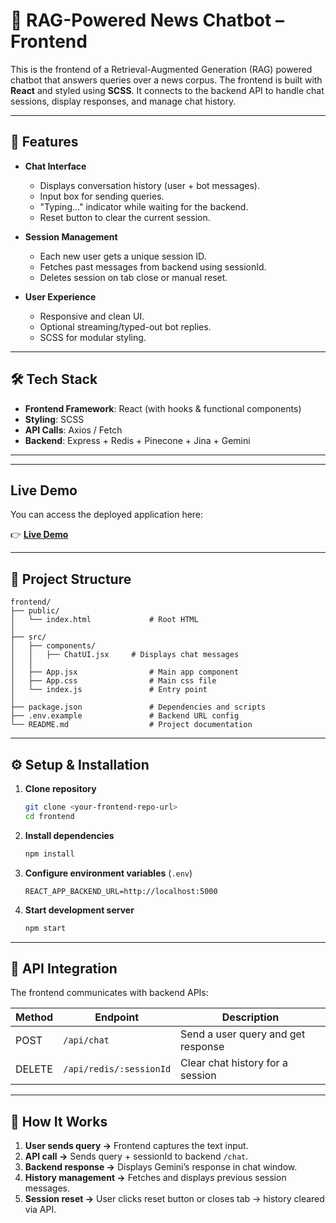 
# 📰 RAG-Powered News Chatbot – Frontend

This is the frontend of a Retrieval-Augmented Generation (RAG) powered chatbot that answers queries over a news corpus.
The frontend is built with **React** and styled using **SCSS**. It connects to the backend API to handle chat sessions, display responses, and manage chat history.

---

## 🚀 Features

* **Chat Interface**

  * Displays conversation history (user + bot messages).
  * Input box for sending queries.
  * "Typing..." indicator while waiting for the backend.
  * Reset button to clear the current session.

* **Session Management**

  * Each new user gets a unique session ID.
  * Fetches past messages from backend using sessionId.
  * Deletes session on tab close or manual reset.

* **User Experience**

  * Responsive and clean UI.
  * Optional streaming/typed-out bot replies.
  * SCSS for modular styling.

---

## 🛠 Tech Stack

* **Frontend Framework**: React (with hooks & functional components)
* **Styling**: SCSS
* **API Calls**: Axios / Fetch
* **Backend**: Express + Redis + Pinecone + Jina + Gemini

---

---
##  Live Demo

You can access the deployed application here:  

👉 [**Live Demo**](https://rag-based-news-chat-bot.netlify.app/)

---

## 📂 Project Structure

```
frontend/
├── public/
│   └── index.html             # Root HTML
│
├── src/
│   ├── components/
│   │   ├── ChatUI.jsx     # Displays chat messages
│   │   
│   ├── App.jsx                # Main app component
│   ├── App.css                # Main css file 
│   └── index.js               # Entry point
│
├── package.json               # Dependencies and scripts
├── .env.example               # Backend URL config
└── README.md                  # Project documentation
```

---

## ⚙️ Setup & Installation

1. **Clone repository**

   ```bash
   git clone <your-frontend-repo-url>
   cd frontend
   ```

2. **Install dependencies**

   ```bash
   npm install
   ```

3. **Configure environment variables** (`.env`)

   ```env
   REACT_APP_BACKEND_URL=http://localhost:5000
   ```

4. **Start development server**

   ```bash
   npm start
   ```

---

## 🔗 API Integration

The frontend communicates with backend APIs:

| Method | Endpoint              | Description                        |
| ------ | --------------------- | ---------------------------------- |
| POST   | `/api/chat`               | Send a user query and get response |
| DELETE | `/api/redis/:sessionId` | Clear chat history for a session   |

---

## 🧠 How It Works

1. **User sends query →** Frontend captures the text input.
2. **API call →** Sends query + sessionId to backend `/chat`.
3. **Backend response →** Displays Gemini’s response in chat window.
4. **History management →** Fetches and displays previous session messages.
5. **Session reset →** User clicks reset button or closes tab → history cleared via API.

